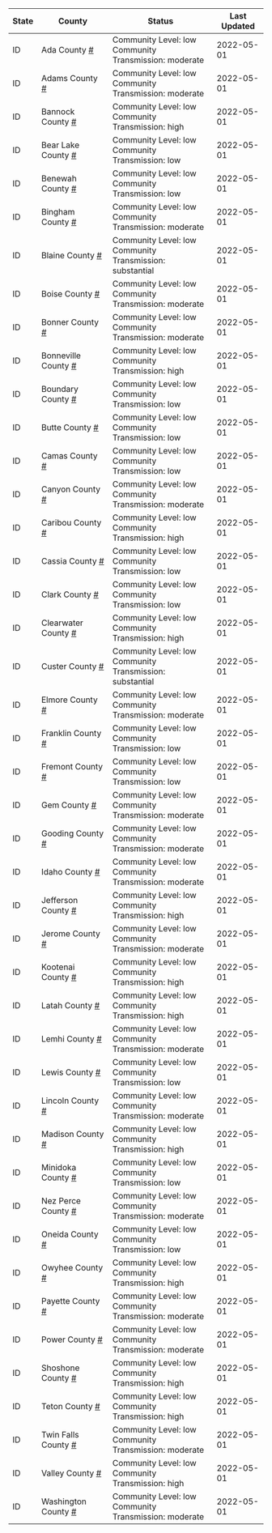 State | County | Status | Last Updated
--- | --- | --- | --- 
ID | Ada County <a href="#ada_county">#</a> | <a name="ada_county"></a>Community Level: low<br/>Community Transmission: moderate | 2022-05-01
ID | Adams County <a href="#adams_county">#</a> | <a name="adams_county"></a>Community Level: low<br/>Community Transmission: moderate | 2022-05-01
ID | Bannock County <a href="#bannock_county">#</a> | <a name="bannock_county"></a>Community Level: low<br/>Community Transmission: high | 2022-05-01
ID | Bear Lake County <a href="#bear_lake_county">#</a> | <a name="bear_lake_county"></a>Community Level: low<br/>Community Transmission: low | 2022-05-01
ID | Benewah County <a href="#benewah_county">#</a> | <a name="benewah_county"></a>Community Level: low<br/>Community Transmission: low | 2022-05-01
ID | Bingham County <a href="#bingham_county">#</a> | <a name="bingham_county"></a>Community Level: low<br/>Community Transmission: moderate | 2022-05-01
ID | Blaine County <a href="#blaine_county">#</a> | <a name="blaine_county"></a>Community Level: low<br/>Community Transmission: substantial | 2022-05-01
ID | Boise County <a href="#boise_county">#</a> | <a name="boise_county"></a>Community Level: low<br/>Community Transmission: moderate | 2022-05-01
ID | Bonner County <a href="#bonner_county">#</a> | <a name="bonner_county"></a>Community Level: low<br/>Community Transmission: moderate | 2022-05-01
ID | Bonneville County <a href="#bonneville_county">#</a> | <a name="bonneville_county"></a>Community Level: low<br/>Community Transmission: high | 2022-05-01
ID | Boundary County <a href="#boundary_county">#</a> | <a name="boundary_county"></a>Community Level: low<br/>Community Transmission: low | 2022-05-01
ID | Butte County <a href="#butte_county">#</a> | <a name="butte_county"></a>Community Level: low<br/>Community Transmission: low | 2022-05-01
ID | Camas County <a href="#camas_county">#</a> | <a name="camas_county"></a>Community Level: low<br/>Community Transmission: low | 2022-05-01
ID | Canyon County <a href="#canyon_county">#</a> | <a name="canyon_county"></a>Community Level: low<br/>Community Transmission: moderate | 2022-05-01
ID | Caribou County <a href="#caribou_county">#</a> | <a name="caribou_county"></a>Community Level: low<br/>Community Transmission: high | 2022-05-01
ID | Cassia County <a href="#cassia_county">#</a> | <a name="cassia_county"></a>Community Level: low<br/>Community Transmission: low | 2022-05-01
ID | Clark County <a href="#clark_county">#</a> | <a name="clark_county"></a>Community Level: low<br/>Community Transmission: low | 2022-05-01
ID | Clearwater County <a href="#clearwater_county">#</a> | <a name="clearwater_county"></a>Community Level: low<br/>Community Transmission: high | 2022-05-01
ID | Custer County <a href="#custer_county">#</a> | <a name="custer_county"></a>Community Level: low<br/>Community Transmission: substantial | 2022-05-01
ID | Elmore County <a href="#elmore_county">#</a> | <a name="elmore_county"></a>Community Level: low<br/>Community Transmission: moderate | 2022-05-01
ID | Franklin County <a href="#franklin_county">#</a> | <a name="franklin_county"></a>Community Level: low<br/>Community Transmission: low | 2022-05-01
ID | Fremont County <a href="#fremont_county">#</a> | <a name="fremont_county"></a>Community Level: low<br/>Community Transmission: low | 2022-05-01
ID | Gem County <a href="#gem_county">#</a> | <a name="gem_county"></a>Community Level: low<br/>Community Transmission: moderate | 2022-05-01
ID | Gooding County <a href="#gooding_county">#</a> | <a name="gooding_county"></a>Community Level: low<br/>Community Transmission: moderate | 2022-05-01
ID | Idaho County <a href="#idaho_county">#</a> | <a name="idaho_county"></a>Community Level: low<br/>Community Transmission: moderate | 2022-05-01
ID | Jefferson County <a href="#jefferson_county">#</a> | <a name="jefferson_county"></a>Community Level: low<br/>Community Transmission: high | 2022-05-01
ID | Jerome County <a href="#jerome_county">#</a> | <a name="jerome_county"></a>Community Level: low<br/>Community Transmission: moderate | 2022-05-01
ID | Kootenai County <a href="#kootenai_county">#</a> | <a name="kootenai_county"></a>Community Level: low<br/>Community Transmission: high | 2022-05-01
ID | Latah County <a href="#latah_county">#</a> | <a name="latah_county"></a>Community Level: low<br/>Community Transmission: high | 2022-05-01
ID | Lemhi County <a href="#lemhi_county">#</a> | <a name="lemhi_county"></a>Community Level: low<br/>Community Transmission: moderate | 2022-05-01
ID | Lewis County <a href="#lewis_county">#</a> | <a name="lewis_county"></a>Community Level: low<br/>Community Transmission: low | 2022-05-01
ID | Lincoln County <a href="#lincoln_county">#</a> | <a name="lincoln_county"></a>Community Level: low<br/>Community Transmission: moderate | 2022-05-01
ID | Madison County <a href="#madison_county">#</a> | <a name="madison_county"></a>Community Level: low<br/>Community Transmission: high | 2022-05-01
ID | Minidoka County <a href="#minidoka_county">#</a> | <a name="minidoka_county"></a>Community Level: low<br/>Community Transmission: low | 2022-05-01
ID | Nez Perce County <a href="#nez_perce_county">#</a> | <a name="nez_perce_county"></a>Community Level: low<br/>Community Transmission: moderate | 2022-05-01
ID | Oneida County <a href="#oneida_county">#</a> | <a name="oneida_county"></a>Community Level: low<br/>Community Transmission: low | 2022-05-01
ID | Owyhee County <a href="#owyhee_county">#</a> | <a name="owyhee_county"></a>Community Level: low<br/>Community Transmission: high | 2022-05-01
ID | Payette County <a href="#payette_county">#</a> | <a name="payette_county"></a>Community Level: low<br/>Community Transmission: moderate | 2022-05-01
ID | Power County <a href="#power_county">#</a> | <a name="power_county"></a>Community Level: low<br/>Community Transmission: moderate | 2022-05-01
ID | Shoshone County <a href="#shoshone_county">#</a> | <a name="shoshone_county"></a>Community Level: low<br/>Community Transmission: high | 2022-05-01
ID | Teton County <a href="#teton_county">#</a> | <a name="teton_county"></a>Community Level: low<br/>Community Transmission: high | 2022-05-01
ID | Twin Falls County <a href="#twin_falls_county">#</a> | <a name="twin_falls_county"></a>Community Level: low<br/>Community Transmission: moderate | 2022-05-01
ID | Valley County <a href="#valley_county">#</a> | <a name="valley_county"></a>Community Level: low<br/>Community Transmission: high | 2022-05-01
ID | Washington County <a href="#washington_county">#</a> | <a name="washington_county"></a>Community Level: low<br/>Community Transmission: moderate | 2022-05-01
